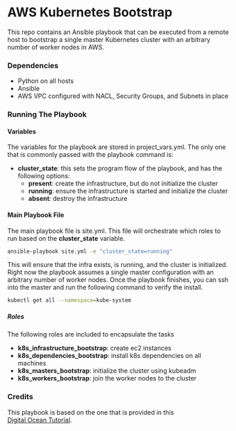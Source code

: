 # AWS Kubernetes Bootstrap

This repo contains an Ansible playbook that can be executed from a remote host
to bootstrap a single master Kubernetes cluster with an arbitrary number of
worker nodes in AWS. 

### Dependencies

- Python on all hosts
- Ansible
- AWS VPC configured with NACL, Security Groups, and Subnets in place

### Running The Playbook

#### Variables

The variables for the playbook are stored in project_vars.yml. The only
one that is commonly passed with the playbook command is:

- __cluster_state__: this sets the program flow of the playbook, and has the
following options:
  - __present__: create the infrastructure, but do not initialize the cluster
  - __running__: ensure the infrastructure is started and initialize the cluster
  - __absent__: destroy the infrastructure

#### Main Playbook File

The main playbook file is site.yml. This file will orchestrate which roles to
run based on the __cluster_state__ variable.

```bash
ansible-playbook site.yml -e "cluster_state=running"
```

This will ensure that the infra exists, is running, and the cluster is
initialized. Right now the playbook assumes a single master configuration
with an arbitrary number of worker nodes. Once the playbook finishes, you
can ssh into the master and run the following command to verify the install.

```bash
kubectl get all --namespace=kube-system
```

##### Roles

The following roles are included to encapsulate the tasks

- __k8s_infrastructure_bootstrap__: create ec2 instances
- __k8s_dependencies_bootstrap__: install k8s dependencies on all machines
- __k8s_masters_bootstrap__: initialize the cluster using kubeadm
- __k8s_workers_bootstrap__: join the worker nodes to the cluster

### Credits

This playbook is based on the one that is provided in this  
[Digital Ocean Tutorial](https://www.digitalocean.com/community/tutorials/how-to-create-a-kubernetes-cluster-using-kubeadm-on-ubuntu-18-04).

